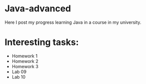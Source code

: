 # Java-advanced
Here I post my progress learning Java in a course in my university.

# Interesting tasks:

- Homework 1
- Homework 2
- Homework 3
- Lab 09
- Lab 10
